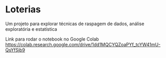# Loterias
Um projeto para explorar técnicas de raspagem de dados, análise exploratória e estatística

Link para rodar o notebook no Google Colab
https://colab.research.google.com/drive/1dd1MQCYQZoaPYf_tcYW41mU-QsYfSjb9
